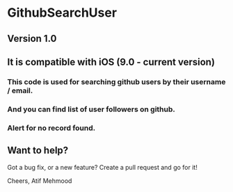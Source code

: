 # GithubSearchUser

## Version 1.0
## It is compatible with **iOS** (9.0 - current version)
### This code is used for searching github users by their username / email.
### And you can find list of user followers on github.
### Alert for no record found.



## Want to help?

Got a bug fix, or a new feature? Create a pull request and go for it!



Cheers,
Atif Mehmood
